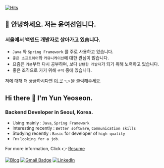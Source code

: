 [![Hits](https://hits.seeyoufarm.com/api/count/incr/badge.svg?url=https%3A%2F%2Fgithub.com%2Fyeoseon%2F&count_bg=%238C96F1&title_bg=%23C996EF&icon=&icon_color=%23E7E7E7&title=hits&edge_flat=false)](https://github.com/yeoseon)  

## 👋 안녕하세요. 저는 윤여선입니다.  

### 서울에서 백엔드 개발자로 살아가고 있습니다.  

* `Java` 와 `Spring Framework` 를 주로 사용하고 있습니다.  
* `좋은 소프트웨어`와 `커뮤니케이션`에 대한 관심이 많습니다.  
* 요즘은 `기본`부터 다시 공부하며, 보다 `탄탄한 개발자`가 되기 위해 노력하고 있습니다.    
* 좋은 조직으로 가기 위해 `구직` 중에 있습니다.  

저에 대해 더 궁금하시다면 [이 곳](https://github.com/yeoseon/who-i-am/tree/master/Resume) :point_left: 을 클릭해주세요. 

## Hi there 👋 I'm Yun Yeoseon.

### Backend Developer in Seoul, Korea.  

* Using mainly : `Java`, `Spring Framework`
* Interesting recently : `Better software`, `Communication skills`  
* Studying recently : `Basic` for developer of `high quality`  
* I'm `looking for a job`.  

For more information, Click :point_right: [Resume](https://github.com/yeoseon/who-i-am/tree/master/Resume)  


[![Blog](https://img.shields.io/badge/-Blog-%232e2d2d?style=flat&logo=ghost&logoColor=%23ffffff&link=https://yeoseon.kr)](https://yeoseon.kr/)
 [![Gmail Badge](https://img.shields.io/badge/-devyyskr@gmail.com-c14438?style=flat&logo=Gmail&logoColor=white&link=mailto:devyyskr@gmail.com)](mailto:devyyskr@gmail.com) [![LinkedIn](https://img.shields.io/badge/-LinkedIn-%230077B5?style=flat&logo=linkedin&logoColor=%23ffffff&link=https://www.linkedin.com/in/yyskr/)](https://www.linkedin.com/in/yyskr/) 
